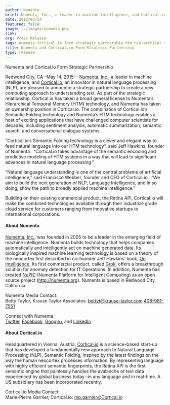 ```yaml
---
author: Numenta
brief: Numenta, Inc., a leader in machine intelligence, and Cortical.io, an innovator in natural language processing (NLP), are pleased to announce a strategic partnership to create a new computing approach to understanding text. As part of the strategic relationship,
date: 2015/05/14
featured: false
image: ../images/numenta.png
link:
org: Press Release
tags: numenta cortical.io form strategic partnership htm hierarchical temporal memory sdr sparse distributed memory retina wikipedia natural lanuage learning
title: Numenta and Cortical.io Form Strategic Partnership
type: release
---
```


Numenta and Cortical.io Form Strategic Partnership

Redwood City, CA –May 14, 2015— [Numenta, Inc.](/), a leader in machine
intelligence, and [Cortical.io](http://cortical.io), an innovator in natural
language processing (NLP), are pleased to announce a strategic partnership to
create a new computing approach to understanding text.  As part of the strategic
relationship, Cortical.io has taken a broad general license to Numenta’s
Hierarchical Temporal Memory (HTM) technology, and Numenta has taken an
ownership position in Cortical.io.  The combination of Cortical.io’s Semantic
Folding technology and Numenta’s HTM technology enables a host of exciting
applications that have challenged computer scientists for decades, including
sentiment analysis, automatic summarization, semantic search, and conversational
dialogue systems.

“Cortical.io’s Semantic Folding technology is a clever and elegant way to feed
natural language into our HTM technology“, said Jeff Hawkins, founder of
Numenta.  “Cortical.io takes advantage of the semantic encoding and predictive
modeling of HTM systems in a way that will lead to significant advances in
natural language processing.”

“Natural language understanding is one of the central problems of artificial
intelligence,” said Francisco Webber, founder and CEO of Cortical.io.  “We aim
to build the next generation of NLP, Language Intelligence, and in so doing,
show the path to broadly applied machine intelligence.”

Building on their existing commercial product, the Retina API, Cortical.io will
make the combined technologies available through their industrial-grade cloud
service for customers ranging from innovative startups to international
corporations.  

#### About Numenta

[Numenta, Inc.](/), was founded in 2005 to be a leader in the emerging field of
machine intelligence. Numenta builds technology that helps companies
automatically and intelligently act on machine generated data.  Its biologically
inspired machine learning technology is based on a theory of the neocortex first
described in co-founder Jeff Hawkins’ book,
[On Intelligence](/learn/on-intelligence.html). Its first commercial product,
called [Grok](/grok/), offers a breakthrough solution for
anomaly detection for IT Operations. In addition, Numenta has created
[NuPIC](http://numenta.org) (Numenta Platform for Intelligent Computing) as an
open source project (http://numenta.org). Numenta is based in Redwood City,
California.

Numenta Media Contact: <br/>
Betty Taylor,
Krause Taylor Associates:
[bettyt@krause-taylor.com](mailto:bettyt@krause-taylor.com)
[408-981-7551](tel:+1-408-981-7551)

Connect with Numenta: <br/> <t render="hbs">
  [Twitter]({{site.paths.social.twitter}}),
  [Facebook]({{site.paths.social.facebook}}),
  [Google+]({{site.paths.social.googleplus}}) and
  [LinkedIn]({{site.paths.social.linkedin}})
</t>

#### About Cortical.io

Headquartered in Vienna, Austria, [Cortical.io](http://cortical.io) is a
science-based start-up that has developed a fundamentally new approach to
Natural Language Processing (NLP), Semantic Folding, inspired by the latest
findings on the way the human neocortex processes information.  By representing
language with highly efficient semantic fingerprints, the Retina API is the
first semantic engine that painlessly handles the avalanche of text data
experienced by global business today –in any language and in real-time. A US
subsidiary has been incorporated recently.

Cortical.io Media Contact: <br/>
Marie-Pierre Garnier,
Cortical.io:
[mp.garnier@Cortical.io](mailto:mp.garnier@Cortical.io)
